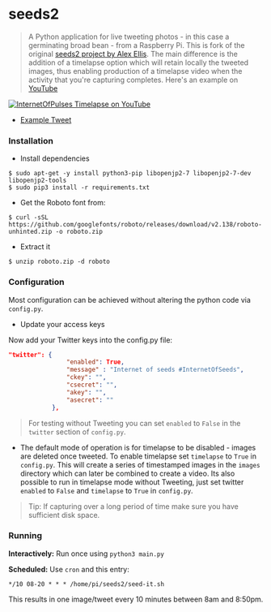 seeds2
=======

> A Python application for live tweeting photos - in this case a germinating broad bean - from a Raspberry Pi.  This is fork of the original [seeds2 project by Alex Ellis](https://github.com/alexellis/seeds2).  The main difference is the addition of a timelapse option which will retain locally the tweeted images, thus enabling production of a timelapse video when the activity that you're capturing completes.  Here's an example on [YouTube](https://www.youtube.com/watch?v=TNVrAaHmI_A)

[![InternetOfPulses Timelapse on YouTube](https://img.youtube.com/vi/TNVrAaHmI_A/0.jpg)](https://www.youtube.com/watch?v=TNVrAaHmI_A "InternetOfPulses Timelapse on YouTube")

* [Example Tweet](https://twitter.com/rgee0T/status/881163025276915715)

### Installation

* Install dependencies

```
$ sudo apt-get -y install python3-pip libopenjp2-7 libopenjp2-7-dev libopenjp2-tools
$ sudo pip3 install -r requirements.txt
```

* Get the Roboto font from:

```
$ curl -sSL https://github.com/googlefonts/roboto/releases/download/v2.138/roboto-unhinted.zip -o roboto.zip
```

* Extract it

```
$ unzip roboto.zip -d roboto
```

### Configuration

Most configuration can be achieved without altering the python code via `config.py`.

* Update your access keys

Now add your Twitter keys into the config.py file:

```json
"twitter": {
                "enabled": True,
                "message" : "Internet of seeds #InternetOfSeeds",
                "ckey": "",
                "csecret": "",
                "akey": "",
                "asecret": ""
            },
```

> For testing without Tweeting you can set `enabled` to `False` in the `twitter` section of `config.py`.

* The default mode of operation is for timelapse to be disabled - images are deleted once tweeted.  To enable timelapse set `timelapse` to `True` in `config.py`.  This will create a series of timestamped images in the `images` directory which can later be combined to create a video.  Its also possible to run in timelapse mode without Tweeting, just set twitter `enabled` to `False` and `timelapse` to `True` in `config.py`.

>Tip: If capturing over a long period of time make sure you have sufficient disk space.

### Running

__Interactively:__
Run once using `python3 main.py`

__Scheduled:__
Use `cron` and this entry:

```cron
*/10 08-20 * * * /home/pi/seeds2/seed-it.sh
```

This results in one image/tweet every 10 minutes between 8am and 8:50pm.
